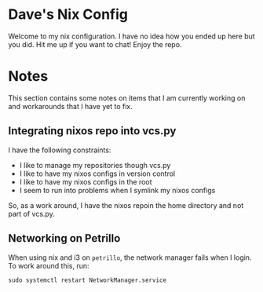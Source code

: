# Dave's Nix Config

Welcome to my nix configuration.  I have no idea how you ended up here but you
did.  Hit me up if you want to chat!  Enjoy the repo.

# Notes

This section contains some notes on items that I am currently working on and
workarounds that I have yet to fix.

## Integrating nixos repo into vcs.py

I have the following constraints:
- I like to manage my repositories though vcs.py
- I like to have my nixos configs in version control
- I like to have my nixos configs in the root
- I seem to run into problems when I symlink my nixos configs

So, as a work around, I have the nixos repoin the home directory and not part of
vcs.py.

## Networking on Petrillo

When using nix and i3 on `petrillo`, the network manager fails when I login.
To work around this, run:

    sudo systemctl restart NetworkManager.service
